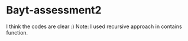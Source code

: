 # Bayt-assessment2

I think the codes are clear :)
Note: I used recursive approach in contains function.
